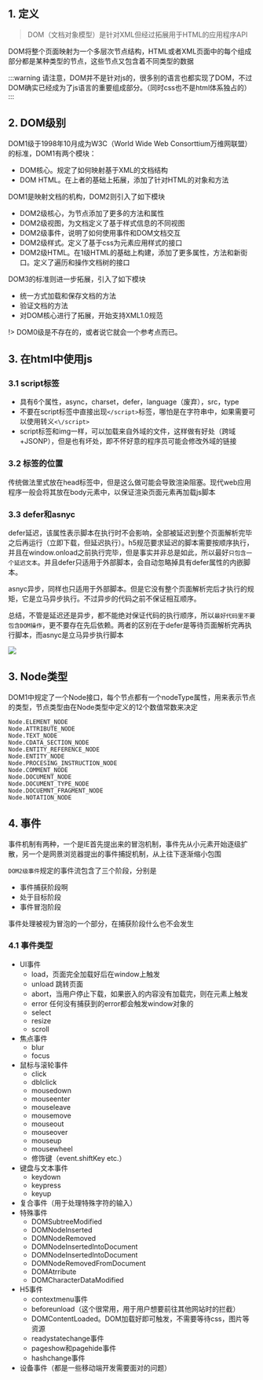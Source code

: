 ## 1. 定义

> DOM（文档对象模型）是针对XML但经过拓展用于HTML的应用程序API

DOM将整个页面映射为一个多层次节点结构，HTML或者XML页面中的每个组成部分都是某种类型的节点，这些节点又包含着不同类型的数据

:::warning
请注意，DOM并不是针对js的，很多别的语言也都实现了DOM，不过DOM确实已经成为了js语言的重要组成部分。（同时css也不是html体系独占的）
:::

## 2. DOM级别

DOM1级于1998年10月成为W3C（World Wide Web Consorttium万维网联盟）的标准，DOM1有两个模块：

* DOM核心。规定了如何映射基于XML的文档结构
* DOM HTML。在上者的基础上拓展，添加了针对HTML的对象和方法

DOM1是映射文档的机构，DOM2则引入了如下模块

* DOM2级核心，为节点添加了更多的方法和属性
* DOM2级视图，为文档定义了基于样式信息的不同视图
* DOM2级事件，说明了如何使用事件和DOM文档交互
* DOM2级样式。定义了基于css为元素应用样式的接口
* DOM2级HTML。在1级HTML的基础上构建，添加了更多属性，方法和新街口。定义了遍历和操作文档树的接口

DOM3的标准则进一步拓展，引入了如下模块

* 统一方式加载和保存文档的方法
* 验证文档的方法
* 对DOM核心进行了拓展，开始支持XML1.0规范

!> DOM0级是不存在的，或者说它就会一个参考点而已。

## 3. 在html中使用js

### 3.1 script标签

* 具有6个属性，async，charset，defer，language（废弃），src，type
* 不要在script标签中直接出现`</script>`标签，哪怕是在字符串中，如果需要可以使用转义`<\/script>`
* script标签和img一样，可以加载来自外域的文件，这样做有好处（跨域+JSONP），但是也有坏处，即不怀好意的程序员可能会修改外域的链接

### 3.2 标签的位置

传统做法里式放在head标签中，但是这么做可能会导致渲染阻塞。现代web应用程序一般会将其放在body元素中，以保证渲染页面元素再加载js脚本

### 3.3 defer和asnyc

defer延迟，该属性表示脚本在执行时不会影响，全部被延迟到整个页面解析完毕之后再运行（立即下载，但延迟执行）。h5规范要求延迟的脚本需要按顺序执行，并且在window.onload之前执行完毕，但是事实并非总是如此，所以最好`只包含一个延迟文本`。并且defer只适用于外部脚本，会自动忽略掉具有defer属性的内嵌脚本。

asnyc异步，同样也只适用于外部脚本。但是它没有整个页面解析完后才执行的规矩，它是立马异步执行。不过异步的代码之前不保证相互顺序。

总结，不管是延迟还是异步，都不能绝对保证代码的执行顺序，所以`最好代码里不要包含DOM操作`，更不要存在先后依赖。两者的区别在于defer是等待页面解析完再执行脚本，而asnyc是立马异步执行脚本

![](https://image-static.segmentfault.com/28/4a/284aec5bb7f16b3ef4e7482110c5ddbb_articlex)

## 3. Node类型

DOM1中规定了一个Node接口，每个节点都有一个nodeType属性，用来表示节点的类型，节点类型由在Node类型中定义的12个数值常数来决定

```
Node.ELEMENT_NODE
Node.ATTRIBUTE_NODE
Node.TEXT_NODE
Node.CDATA_SECTION_NODE
Node.ENTITY_REFERENCE_NODE
Node.ENTITY_NODE
Node.PROCESING_INSTRUCTION_NODE
Node.COMMENT_NODE
Node.DOCUMENT_NODE
Node.DOCUMENT_TYPE_NODE
Node.DOCUEMNT_FRAGMENT_NODE
Node.NOTATION_NODE
```

## 4. 事件

事件机制有两种，一个是IE首先提出来的冒泡机制，事件先从小元素开始逐级扩散，另一个是网景浏览器提出的事件捕捉机制，从上往下逐渐缩小包围

`DOM2级事件`规定的事件流包含了三个阶段，分别是

* 事件捕获阶段啊
* 处于目标阶段
* 事件冒泡阶段

事件处理被视为冒泡的一个部分，在捕获阶段什么也不会发生

### 4.1 事件类型

* UI事件
    * load，页面完全加载好后在window上触发
    * unload 跳转页面
    * abort，当用户停止下载，如果嵌入的内容没有加载完，则在元素上触发
    * error 任何没有捕获到的error都会触发window对象的
    * select
    * resize
    * scroll
* 焦点事件
    * blur
    * focus
* 鼠标与滚轮事件
    * click
    * dblclick
    * mousedown
    * mouseenter
    * mouseleave
    * mousemove
    * mouseout
    * mouseover
    * mouseup
    * mousewheel
    * 修饰键（event.shiftKey etc.）
* 键盘与文本事件
    * keydown
    * keypress
    * keyup
* 复合事件（用于处理特殊字符的输入）
* 特殊事件
    * DOMSubtreeModified
    * DOMNodeInserted
    * DOMNodeRemoved
    * DOMNodeInsertedIntoDocument
    * DOMNodeInsertedIntoDocument
    * DOMNodeRemovedFromDocument
    * DOMAtrribute
    * DOMCharacterDataModified
* H5事件
    * contextmenu事件
    * beforeunload（这个很常用，用于用户想要前往其他网站时的拦截）
    * DOMContentLoaded。DOM加载好即可触发，不需要等待css，图片等资源
    * readystatechange事件
    * pageshow和pagehide事件
    * hashchange事件
* 设备事件（都是一些移动端开发需要面对的问题）
